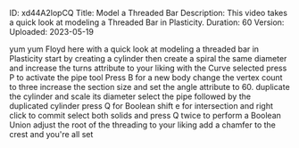 ID: xd44A2lopCQ
Title: Model a Threaded Bar
Description: This video takes a quick look at modeling a Threaded Bar in Plasticity.
Duration: 60
Version: 
Uploaded: 2023-05-19

yum yum Floyd here with a quick look at
modeling a threaded bar in Plasticity
start by creating a cylinder then create
a spiral the same diameter and increase
the turns attribute to your liking
with the Curve selected press P to
activate the pipe tool
Press B for a new body
change the vertex count to three
increase the section size and set the
angle attribute to 60.
duplicate the cylinder and scale its
diameter
select the pipe followed by the
duplicated cylinder press Q for Boolean
shift e for intersection and right click
to commit
select both solids and press Q twice to
perform a Boolean Union adjust the root
of the threading to your liking add a
chamfer to the crest and you're all set

